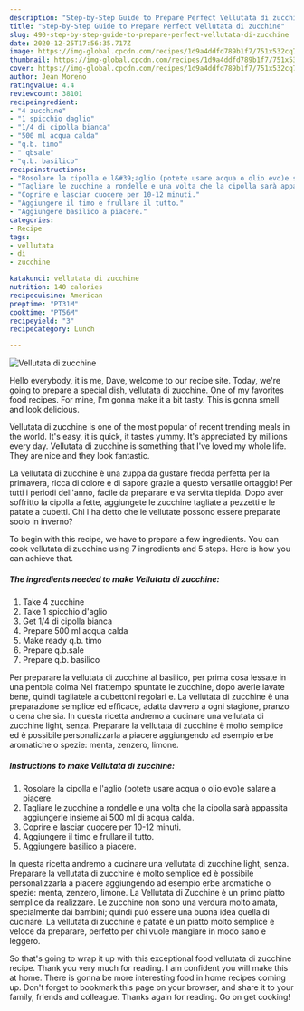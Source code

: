 ```yaml
---
description: "Step-by-Step Guide to Prepare Perfect Vellutata di zucchine"
title: "Step-by-Step Guide to Prepare Perfect Vellutata di zucchine"
slug: 490-step-by-step-guide-to-prepare-perfect-vellutata-di-zucchine
date: 2020-12-25T17:56:35.717Z
image: https://img-global.cpcdn.com/recipes/1d9a4ddfd789b1f7/751x532cq70/vellutata-di-zucchine-recipe-main-photo.jpg
thumbnail: https://img-global.cpcdn.com/recipes/1d9a4ddfd789b1f7/751x532cq70/vellutata-di-zucchine-recipe-main-photo.jpg
cover: https://img-global.cpcdn.com/recipes/1d9a4ddfd789b1f7/751x532cq70/vellutata-di-zucchine-recipe-main-photo.jpg
author: Jean Moreno
ratingvalue: 4.4
reviewcount: 38101
recipeingredient:
- "4 zucchine"
- "1 spicchio daglio"
- "1/4 di cipolla bianca"
- "500 ml acqua calda"
- "q.b. timo"
- " qbsale"
- "q.b. basilico"
recipeinstructions:
- "Rosolare la cipolla e l&#39;aglio (potete usare acqua o olio evo)e salare a piacere."
- "Tagliare le zucchine a rondelle e una volta che la cipolla sarà appassita aggiungerle insieme ai 500 ml di acqua calda."
- "Coprire e lasciar cuocere per 10-12 minuti."
- "Aggiungere il timo e frullare il tutto."
- "Aggiungere basilico a piacere."
categories:
- Recipe
tags:
- vellutata
- di
- zucchine

katakunci: vellutata di zucchine 
nutrition: 140 calories
recipecuisine: American
preptime: "PT31M"
cooktime: "PT56M"
recipeyield: "3"
recipecategory: Lunch

---
```



![Vellutata di zucchine](https://img-global.cpcdn.com/recipes/1d9a4ddfd789b1f7/751x532cq70/vellutata-di-zucchine-recipe-main-photo.jpg)

Hello everybody, it is me, Dave, welcome to our recipe site. Today, we're going to prepare a special dish, vellutata di zucchine. One of my favorites food recipes. For mine, I'm gonna make it a bit tasty. This is gonna smell and look delicious.

Vellutata di zucchine is one of the most popular of recent trending meals in the world. It's easy, it is quick, it tastes yummy. It's appreciated by millions every day. Vellutata di zucchine is something that I've loved my whole life. They are nice and they look fantastic.

La vellutata di zucchine è una zuppa da gustare fredda perfetta per la primavera, ricca di colore e di sapore grazie a questo versatile ortaggio! Per tutti i periodi dell&#39;anno, facile da preparare e va servita tiepida. Dopo aver soffritto la cipolla a fette, aggiungete le zucchine tagliate a pezzetti e le patate a cubetti. Chi l&#39;ha detto che le vellutate possono essere preparate soolo in inverno?


To begin with this recipe, we have to prepare a few ingredients. You can cook vellutata di zucchine using 7 ingredients and 5 steps. Here is how you can achieve that.

<!--inarticleads1-->

##### The ingredients needed to make Vellutata di zucchine:

1. Take 4 zucchine
1. Take 1 spicchio d&#39;aglio
1. Get 1/4 di cipolla bianca
1. Prepare 500 ml acqua calda
1. Make ready q.b. timo
1. Prepare  q.b.sale
1. Prepare q.b. basilico


Per preparare la vellutata di zucchine al basilico, per prima cosa lessate in una pentola colma Nel frattempo spuntate le zucchine, dopo averle lavate bene, quindi tagliatele a cubettoni regolari e. La vellutata di zucchine è una preparazione semplice ed efficace, adatta davvero a ogni stagione, pranzo o cena che sia. In questa ricetta andremo a cucinare una vellutata di zucchine light, senza. Preparare la vellutata di zucchine è molto semplice ed è possibile personalizzarla a piacere aggiungendo ad esempio erbe aromatiche o spezie: menta, zenzero, limone. 

<!--inarticleads2-->

##### Instructions to make Vellutata di zucchine:

1. Rosolare la cipolla e l&#39;aglio (potete usare acqua o olio evo)e salare a piacere.
1. Tagliare le zucchine a rondelle e una volta che la cipolla sarà appassita aggiungerle insieme ai 500 ml di acqua calda.
1. Coprire e lasciar cuocere per 10-12 minuti.
1. Aggiungere il timo e frullare il tutto.
1. Aggiungere basilico a piacere.


In questa ricetta andremo a cucinare una vellutata di zucchine light, senza. Preparare la vellutata di zucchine è molto semplice ed è possibile personalizzarla a piacere aggiungendo ad esempio erbe aromatiche o spezie: menta, zenzero, limone. La Vellutata di Zucchine è un primo piatto semplice da realizzare. Le zucchine non sono una verdura molto amata, specialmente dai bambini; quindi può essere una buona idea quella di cucinare. La vellutata di zucchine e patate è un piatto molto semplice e veloce da preparare, perfetto per chi vuole mangiare in modo sano e leggero. 

So that's going to wrap it up with this exceptional food vellutata di zucchine recipe. Thank you very much for reading. I am confident you will make this at home. There is gonna be more interesting food in home recipes coming up. Don't forget to bookmark this page on your browser, and share it to your family, friends and colleague. Thanks again for reading. Go on get cooking!
